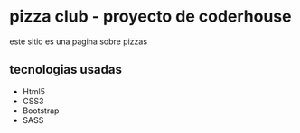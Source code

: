 <h1> pizza club - proyecto  de coderhouse </h1>
<p> este sitio es una pagina sobre pizzas </p>

<h2> tecnologias usadas </h2>
<ul>
<li>Html5</l1>
<li>CSS3</li>
<li>Bootstrap</li>
<li>SASS</li>
</ul>
